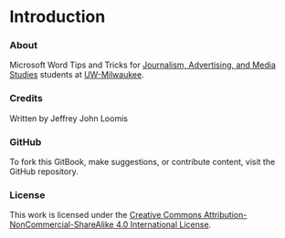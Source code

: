 # Introduction

### About <a href="#about" id="about"></a>

Microsoft Word Tips and Tricks for [Journalism, Advertising, and Media Studies](http://uwm.edu/journalism-advertising-media-studies/) students at [UW-Milwaukee](http://uwm.edu/).

### Credits <a href="#credits" id="credits"></a>

Written by Jeffrey John Loomis

### GitHub <a href="#github" id="github"></a>

To fork this GitBook, make suggestions, or contribute content, visit the GitHub repository.

### License <a href="#license" id="license"></a>

This work is licensed under the [Creative Commons Attribution-NonCommercial-ShareAlike 4.0 International License](https://creativecommons.org/licenses/by-nc-sa/4.0/).

[\
](https://jjloomis.gitbook.io/file-and-folder-management-mac-os-edition/connecting-to-your-class-folder)
